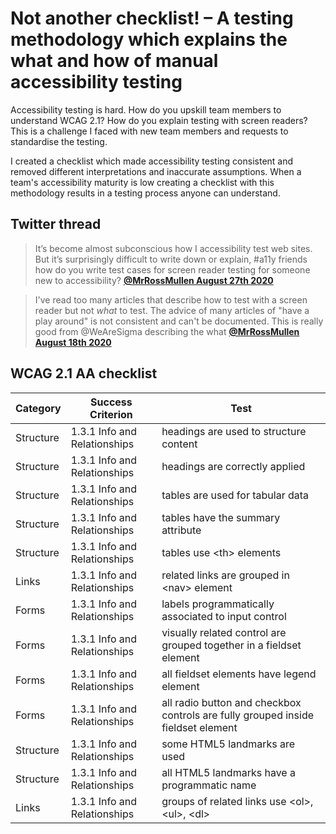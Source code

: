 # Not another checklist! – A testing methodology which explains the what and how of manual accessibility testing
Accessibility testing is hard. How do you upskill team members to understand WCAG 2.1? How do you explain testing with screen readers? This is a challenge I faced with new team members and requests to standardise the testing. 

I created a checklist which made accessibility testing consistent and removed different interpretations and inaccurate assumptions. When a team's accessibility maturity is low creating a checklist with this methodology results in a testing process anyone can understand.

## Twitter thread 
> It’s become almost subconscious how I accessibility test web sites. But it’s surprisingly difficult to write down or explain, #a11y friends how do you write test cases for screen reader testing for someone new to accessibility? [**@MrRossMullen August 27th 2020**](https://twitter.com/MrRossMullen/status/1298901256337895424?s=20)

> I've read too many articles that describe how to test with a screen reader but not *what* to test. The advice of many articles of "have a play around" is not consistent and can't be documented. This is really good from @WeAreSigma describing the what [**@MrRossMullen August 18th 2020**](https://twitter.com/MrRossMullen/status/1295548417024733185?s=20)

## WCAG 2.1 AA checklist

| Category  | Success Criterion              | Test                                                                               | 
|-----------|--------------------------------|------------------------------------------------------------------------------------|
| Structure | 1.3.1 Info and Relationships | headings are used to structure content                                           |
| Structure | 1.3.1 Info and Relationships   | headings are correctly applied                                                     |
| Structure | 1.3.1 Info and Relationships   | tables are used for tabular data                                                 |
| Structure | 1.3.1 Info and Relationships   | tables have the summary attribute                                                |
| Structure | 1.3.1 Info and Relationships   | tables use &lt;th&gt; elements                                                           |
| Links     | 1.3.1 Info and Relationships   | related links are grouped in &lt;nav&gt; element                                       |
| Forms     | 1.3.1 Info and Relationships   | labels programmatically associated to input control                              |
| Forms     | 1.3.1 Info and Relationships   | visually related control are grouped together in a fieldset element              |
| Forms     | 1.3.1 Info and Relationships   | all fieldset elements have legend element                                        |
| Forms     | 1.3.1 Info and Relationships   | all radio button and checkbox controls are fully grouped inside fieldset element |
| Structure | 1.3.1 Info and Relationships   | some HTML5 landmarks are used                                                      |
| Structure | 1.3.1 Info and Relationships   | all HTML5 landmarks have a programmatic name                                     |
| Links     | 1.3.1 Info and Relationships   | groups of related links use &lt;ol&gt;, &lt;ul&gt;, &lt;dl&gt;                                     |
